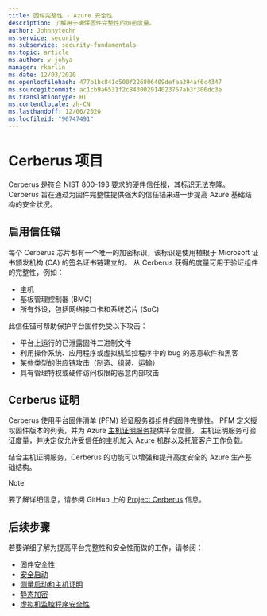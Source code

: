 ```yaml
---
title: 固件完整性 - Azure 安全性
description: 了解用于确保固件完整性的加密度量。
author: Johnnytechn
ms.service: security
ms.subservice: security-fundamentals
ms.topic: article
ms.author: v-johya
manager: rkarlin
ms.date: 12/03/2020
ms.openlocfilehash: 477b1bc841c500f226806409defaa394af6c4347
ms.sourcegitcommit: ac1cb9a6531f2c843002914023757ab3f306dc3e
ms.translationtype: HT
ms.contentlocale: zh-CN
ms.lasthandoff: 12/06/2020
ms.locfileid: "96747491"
---
```

# <a name="project-cerberus"></a>Cerberus 项目

Cerberus 是符合 NIST 800-193 要求的硬件信任根，其标识无法克隆。 Cerberus 旨在通过为固件完整性提供强大的信任锚来进一步提高 Azure 基础结构的安全状况。

## <a name="enabling-an-anchor-of-trust"></a>启用信任锚
每个 Cerberus 芯片都有一个唯一的加密标识，该标识是使用植根于 Microsoft 证书颁发机构 (CA) 的签名证书链建立的。 从 Cerberus 获得的度量可用于验证组件的完整性，例如：

- 主机
- 基板管理控制器 (BMC)
- 所有外设，包括网络接口卡和系统芯片 (SoC)

此信任锚可帮助保护平台固件免受以下攻击：

- 平台上运行的已泄露固件二进制文件
- 利用操作系统、应用程序或虚拟机监控程序中的 bug 的恶意软件和黑客
- 某些类型的供应链攻击（制造、组装、运输）
- 具有管理特权或硬件访问权限的恶意内部攻击

## <a name="cerberus-attestation"></a>Cerberus 证明
Cerberus 使用平台固件清单 (PFM) 验证服务器组件的固件完整性。 PFM 定义授权固件版本的列表，并为 Azure [主机证明服务](measured-boot-host-attestation.md)提供平台度量。 主机证明服务可验证度量，并决定仅允许受信任的主机加入 Azure 机群以及托管客户工作负载。

结合主机证明服务，Cerberus 的功能可以增强和提升高度安全的 Azure 生产基础结构。

> [!NOTE]
> 要了解详细信息，请参阅 GitHub 上的 [Project Cerberus](https://github.com/opencomputeproject/Project_Olympus/tree/master/Project_Cerberus) 信息。

## <a name="next-steps"></a>后续步骤
若要详细了解为提高平台完整性和安全性而做的工作，请参阅：

- [固件安全性](firmware.md)
- [安全启动](secure-boot.md)
- [测量启动和主机证明](measured-boot-host-attestation.md)
- [静态加密](encryption-atrest.md)
- [虚拟机监控程序安全性](hypervisor.md)

